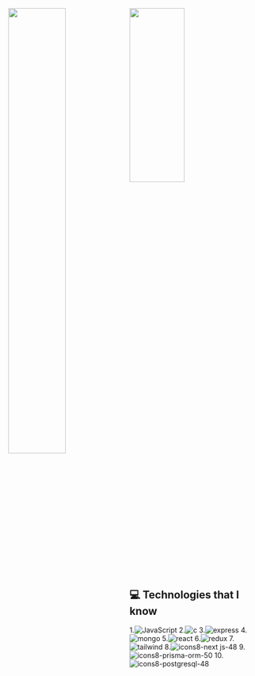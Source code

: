 

<!--state-->
<img align="left" width="48%" src="https://github-readme-stats.vercel.app/api?username=zibranhasan&hide=contribs,prs&theme=radical"/>

<!--most used languages -->
<img align="left" height="30%" width="47%" src="https://github-readme-stats.vercel.app/api/top-langs/?username=zibranhasan&layout=compact"/>

 ## :computer: Technologies that I know
1.![JavaScript](https://github.com/user-attachments/assets/74f25fb7-45ba-4a3e-a84f-e5ec236a9f0e)
2.![c](https://github.com/user-attachments/assets/07ba9ea2-b317-47f9-af60-d27c084d62b3)
3.![express](https://github.com/user-attachments/assets/cd5affc8-a52e-4f0c-9dee-cb21129d7c57)
4.![mongo](https://github.com/user-attachments/assets/f9cb272e-ad36-4d7c-9d27-480fe8459993)
5.![react](https://github.com/user-attachments/assets/a446b6d3-7f7b-42f0-b6bf-fdcef2f30e93)
6.![redux](https://github.com/user-attachments/assets/7383f0fb-2744-4c50-bf2a-f2dbd51bd382)
7.![tailwind](https://github.com/user-attachments/assets/31042684-32ab-4e5b-ab33-48fa0e35f92f)
8.![icons8-next js-48](https://github.com/user-attachments/assets/b5609a01-6a25-4234-8839-385deb28f949)
9.![icons8-prisma-orm-50](https://github.com/user-attachments/assets/314ce0ed-9987-40e0-b34b-6d134c69d8e6)
10.![icons8-postgresql-48](https://github.com/user-attachments/assets/884543ca-490f-456a-94fe-6b42da31ef54)










 
<!--
**zibranha![1174949_js_react js_logo_react_react native_icon](https://github.com/user-attachments/assets/a1e1ea0e-38eb-441f-a057-bf23aeb6ff31)
san![Uploading 1174949_js_react js_logo_react_react native_icon.svg…]()
/zibranhasan** is a ✨ _special_ ✨ repository because its `README.md` (this file) appears on your GitHub profile.

Here are some ideas to get you started:

- 🔭 I’m currently working on ...
- 🌱 I’m currently learning ...
- 👯 I’m looking to collaborate on ...
- 🤔 I’m looking for help with ...
- 💬 Ask me about ...
- 📫 How to reach me: ...
- 😄 Pronouns: ...
- ⚡ Fun fact: ...
-->
